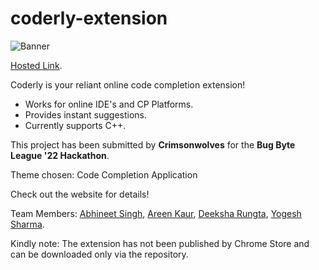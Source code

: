 # coderly-extension

![Banner](https://cdn.discordapp.com/attachments/783678160734257193/949539970668978246/banner_2.png)

[Hosted Link](https://yogesh-nin.github.io/coderly/).

Coderly is your reliant online code completion extension!
* Works for online IDE's and CP Platforms.
* Provides instant suggestions.
* Currently supports C++.

This project has been submitted by **Crimsonwolves** for the **Bug Byte League '22 Hackathon**.

Theme chosen: Code Completion Application

Check out the website for details!

Team Members: [Abhineet Singh](https://github.com/rainbow-hue), [Areen Kaur](https://github.com/areenoverclouds), [Deeksha Rungta](https://github.com/deeksharungta), [Yogesh Sharma](https://github.com/Yogesh-nin).

Kindly note: The extension has not been published by Chrome Store and can be downloaded only via the repository.
